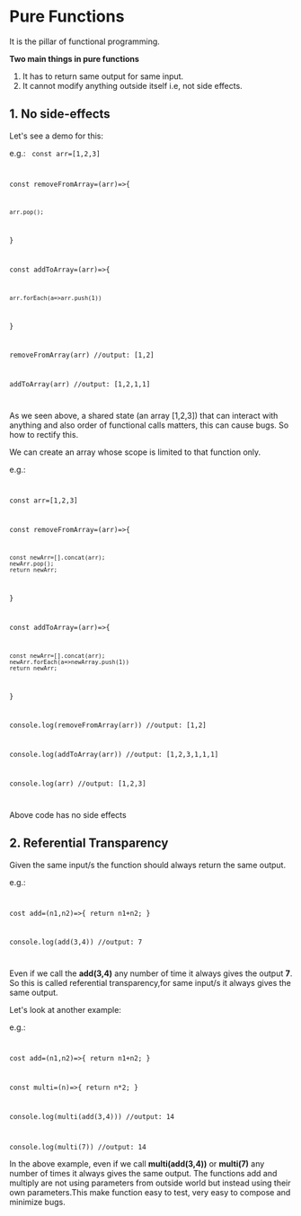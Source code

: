 # Pure Functions

It is the pillar of functional programming.

**Two main things in pure functions**

1. It has to return same output for same input.
2. It cannot modify anything outside itself i.e, not side effects.

## 1. No side-effects

Let's see a demo for this:

e.g.: <code>
const arr=[1,2,3]

const removeFromArray=(arr)=>{

    arr.pop();

}

const addToArray=(arr)=>{

    arr.forEach(a=>arr.push(1))

}

removeFromArray(arr) //output: [1,2]

addToArray(arr) //output: [1,2,1,1]

</code>

As we seen above, a shared state (an array [1,2,3]) that can interact with anything and also order of functional calls matters, this can cause bugs. So how to rectify this.

We can create an array whose scope is limited to that function only.

e.g.: <code>

const arr=[1,2,3]

const removeFromArray=(arr)=>{

    const newArr=[].concat(arr);
    newArr.pop();
    return newArr;

}

const addToArray=(arr)=>{

    const newArr=[].concat(arr);
    newArr.forEach(a=>newArray.push(1))
    return newArr;

}

console.log(removeFromArray(arr)) //output: [1,2]

console.log(addToArray(arr)) //output: [1,2,3,1,1,1]

console.log(arr) //output: [1,2,3]

</code>

Above code has no side effects

## 2. Referential Transparency

Given the same input/s the function should always return the same output.

e.g.: <code>

cost add=(n1,n2)=>{
return n1+n2;
}

console.log(add(3,4)) //output: 7

</code>

Even if we call the **add(3,4)** any number of time it always gives the output **7**. So this is called referential transparency,for same input/s it always gives the same output.

Let's look at another example:

e.g.:
<code>

cost add=(n1,n2)=>{
return n1+n2;
}

const multi=(n)=>{
return n\*2;
}

console.log(multi(add(3,4))) //output: 14

console.log(multi(7)) //output: 14
</code>

In the above example, even if we call **multi(add(3,4))** or **multi(7)** any number of times it always gives the same output. The functions add and multiply are not using parameters from outside world but instead using their own parameters.This make function easy to test, very easy to compose and minimize bugs.
